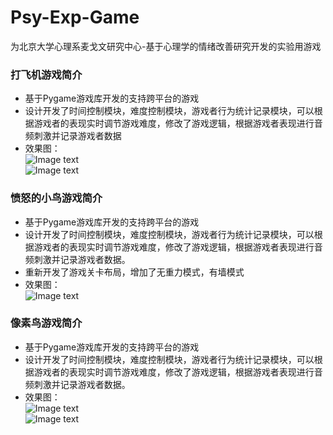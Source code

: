 # Psy-Exp-Game
为北京大学心理系麦戈文研究中心-基于心理学的情绪改善研究开发的实验用游戏
### 打飞机游戏简介

- 基于Pygame游戏库开发的支持跨平台的游戏
- 设计开发了时间控制模块，难度控制模块，游戏者行为统计记录模块，可以根据游戏者的表现实时调节游戏难度，修改了游戏逻辑，根据游戏者表现进行音频刺激并记录游戏者数据
- 效果图：<br />
![Image text](https://github.com/liyiye012/Psy-Exp-Game/tree/master/Hit-Plane/images/hitplane1.png)<br />
![Image text](https://github.com/liyiye012/Psy-Exp-Game/tree/master/Hit-Plane/images/hitplane2.png)<br />


### 愤怒的小鸟游戏简介

- 基于Pygame游戏库开发的支持跨平台的游戏
- 设计开发了时间控制模块，难度控制模块，游戏者行为统计记录模块，可以根据游戏者的表现实时调节游戏难度，修改了游戏逻辑，根据游戏者表现进行音频刺激并记录游戏者数据。
- 重新开发了游戏关卡布局，增加了无重力模式，有墙模式
- 效果图：<br />
![Image text](https://github.com/liyiye012/Psy-Exp-Game/tree/master/angry-birds/resources/images/angrybirds.png)<br />


### 像素鸟游戏简介

- 基于Pygame游戏库开发的支持跨平台的游戏
- 设计开发了时间控制模块，难度控制模块，游戏者行为统计记录模块，可以根据游戏者的表现实时调节游戏难度，修改了游戏逻辑，根据游戏者表现进行音频刺激并记录游戏者数据。
- 效果图：<br />
![Image text](https://github.com/liyiye012/Psy-Exp-Game/tree/master/flappy-bird/images/flappybird.png)<br />
![Image text](https://github.com/liyiye012/Psy-Exp-Game/tree/master/flappy-bird/images/flappybird2.png)<br />